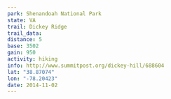 ```yaml
---
park: Shenandoah National Park
state: VA
trail: Dickey Ridge
trail_data:
distance: 5
base: 3502
gain: 950
activity: hiking
info: http://www.summitpost.org/dickey-hill/688604
lat: "38.87074"
lon: "-78.20423"
date: 2014-11-02
---
```

